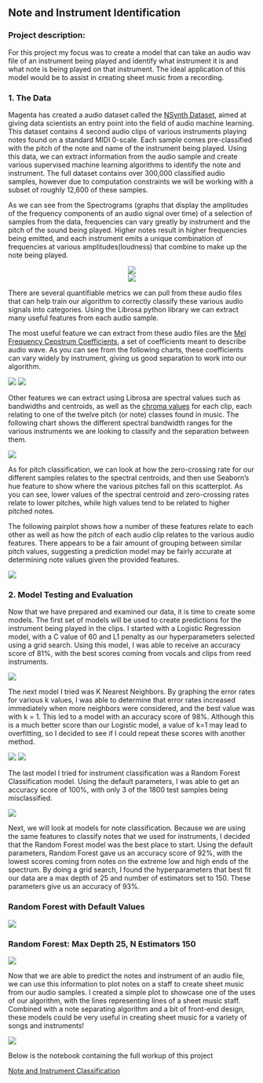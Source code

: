 ## Note and Instrument Identification

### Project description:

For this project my focus was to create a model that can take an audio wav file of an instrument being played and identify what instrument it is and what note is being played on that instrument. The ideal application of this model would be to assist in creating sheet music from a recording. 

### 1. The Data

Magenta has created a audio dataset called the [NSynth Dataset](https://magenta.tensorflow.org/datasets/nsynth#note-qualities), aimed at giving data scientists an entry point into the field of audio machine learning. This dataset contains 4 second audio clips of various instruments playing notes found on a standard MIDI 0-scale. Each sample comes pre-classified with the pitch of the note and name of the instrument being played. Using this data, we can extract information from the audio sample and create various supervised machine learning algorithms to identify the note and instrument. The full dataset contains over 300,000 classified audio samples, however due to computation constraints we will be working with a subset of roughly 12,600 of these samples. 

As we can see from the Spectrograms (graphs that display the amplitudes of the frequency components of an audio signal over time) of a selection of samples from the data, frequencies can vary greatly by instrument and the pitch of the sound being played. Higher notes result in higher frequencies being emitted, and each instrument emits a unique combination of frequencies at various amplitudes(loudness) that combine to make up the note being played.

<center><img src="https://github.com/ksivitz/ksivitz.github.io/blob/ebc75764e30570dd709c10f43f48623710aaac96/images/guitar_bass_spec.png?raw=true"/></center>

<center><img src="https://github.com/ksivitz/ksivitz.github.io/blob/ebc75764e30570dd709c10f43f48623710aaac96/images/mallet_keyboard_spec.png?raw=true"/></center>

There are several quantifiable metrics we can pull from these audio files that can help train our algorithm to correctly classify these various audio signals into categories. Using the Librosa python library we can extract many useful features from each audio sample. 

The most useful feature we can extract from these audio files are the [Mel Frequency Cepstrum Coefficients](https://en.wikipedia.org/wiki/Mel-frequency_cepstrum), a set of coefficients meant to describe audio wave. As you can see from the following charts, these coefficients can vary widely by instrument, giving us good separation to work into our algorithm. 

<img src="https://github.com/ksivitz/ksivitz.github.io/blob/ebc75764e30570dd709c10f43f48623710aaac96/images/mfcc3_inst.png?raw=true"/>

<img src="https://github.com/ksivitz/ksivitz.github.io/blob/ebc75764e30570dd709c10f43f48623710aaac96/images/mfcc8_inst.png?raw=true"/>

Other features we can extract using Librosa are spectral values such as bandwidths and centroids, as well as the [chroma values](https://en.wikipedia.org/wiki/Chroma_feature) for each clip, each relating to one of the twelve pitch (or note) classes found in music. The following chart shows the different spectral bandwidth ranges for the various instruments we are looking to classify and the separation between them. 

<img src="https://github.com/ksivitz/ksivitz.github.io/blob/ebc75764e30570dd709c10f43f48623710aaac96/images/spec_band.png?raw=true"/>

As for pitch classification, we can look at how the zero-crossing rate for our different samples relates to the spectral centroids, and then use Seaborn’s hue feature to show where the various pitches fall on this scatterplot. As you can see, lower values of the spectral centroid and zero-crossing rates relate to lower pitches, while high values tend to be related to higher pitched notes. 

<im src="https://github.com/ksivitz/ksivitz.github.io/blob/ebc75764e30570dd709c10f43f48623710aaac96/zero_cross.jpg?raw=true"/>

The following pairplot shows how a number of these features relate to each other as well as how the pitch of each audio clip relates to the various audio features. There appears to be a fair amount of grouping between similar pitch values, suggesting a prediction model may be fairly accurate at determining note values given the provided features. 

<img src="https://github.com/ksivitz/ksivitz.github.io/blob/ebc75764e30570dd709c10f43f48623710aaac96/images/pairplot.png?raw=true"/>

### 2. Model Testing and Evaluation

Now that we have prepared and examined our data, it is time to create some models. The first set of models will be used to create predictions for the instrument being played in the clips. I started with a Logistic Regression model, with a C value of 60 and L1 penalty as our hyperparameters selected using a grid search. Using this model, I was able to receive an accuracy score of 81%, with the best scores coming from vocals and clips from reed instruments. 

<img src="https://github.com/ksivitz/ksivitz.github.io/blob/ebc75764e30570dd709c10f43f48623710aaac96/images/log_class_music.JPG?raw=true"/>

The next model I tried was K Nearest Neighbors. By graphing the error rates for various k values, I was able to determine that error rates increased immediately when more neighbors were considered, and the best value was with k = 1. This led to a model with an accuracy score of 98%. Although this is a much better score than our Logistic model, a value of k=1 may lead to overfitting, so I decided to see if I could repeat these scores with another method.

<img src = "https://github.com/ksivitz/ksivitz.github.io/blob/ebc75764e30570dd709c10f43f48623710aaac96/images/k_val_inst.jpg?raw=true"/>
<img src="https://github.com/ksivitz/ksivitz.github.io/blob/ebc75764e30570dd709c10f43f48623710aaac96/images/class_k_inst.JPG?raw=true"/>

The last model I tried for instrument classification was a Random Forest Classification model. Using the default parameters, I was able to get an accuracy score of 100%, with only 3 of the 1800 test samples being misclassified. 

<img src="https://github.com/ksivitz/ksivitz.github.io/blob/ebc75764e30570dd709c10f43f48623710aaac96/images/class_rand_inst.JPG?raw=true"/>

Next, we will look at models for note classification. Because we are using the same features to classify notes that we used for instruments, I decided that the Random Forest model was the best place to start. Using the default parameters, Random Forest gave us an accuracy score of 92%, with the lowest scores coming from notes on the extreme low and high ends of the spectrum. By doing a grid search, I found the hyperparameters that best fit our data are a max depth of 25 and number of estimators set to 150. These parameters give us an accuracy of 93%. 

### Random Forest with Default Values
<img src="https://github.com/ksivitz/ksivitz.github.io/blob/ebc75764e30570dd709c10f43f48623710aaac96/images/rand_note_default.JPG?raw=true"/>

### Random Forest: Max Depth 25, N Estimators 150
<img src="https://github.com/ksivitz/ksivitz.github.io/blob/ebc75764e30570dd709c10f43f48623710aaac96/images/rand_note_param.JPG?raw=true"/>

Now that we are able to predict the notes and instrument of an audio file, we can use this information to plot notes on a staff to create sheet music from our audio samples. I created a simple plot to showcase one of the uses of our algorithm, with the lines representing lines of a sheet music staff. Combined with a note separating algorithm and a bit of front-end design, these models could be very useful in creating sheet music for a variety of songs and instruments!

<img src="https://github.com/ksivitz/ksivitz.github.io/blob/ebc75764e30570dd709c10f43f48623710aaac96/images/staff.jpg?raw=true"/>



Below is the notebook containing the full workup of this project

[Note and Instrument Classification](https://ksivitz.github.io/note_class.html)
